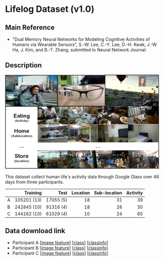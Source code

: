 # Lifelog Dataset (v1.0)
## Main Reference
- "Dual Memory Neural Networks for Modeling Cognitive Activities of Humans via Wearable Sensors", S.-W. Lee, C.-Y. Lee, D.-H. Kwak, J.-W. Ha, J. Kim, and B.-T. Zhang, submitted to Neural Network Journal.


## Description
<img src="Lifeome.png" width="500"  />

This dataset collect human life's activity data through Google Glass over 46 days from three participants.

|    | Training     | Test        | Location | Sub-location | Activity |
| :---      |  ---: |  ---: |  ---: |  ---: | ---: |
| A  | 105201 (13)  | 17055 (5)   | 18  | 31 |  39 |
| B  | 242845 (10)  | 91316 (4)   | 18  | 28 |  30 |
| C  | 144162 (10)  | 61029 (4)   | 10  | 24 |  65 | 
## Data download link
- Participant A [[image feature](AlexNet_A.hdf5)] [[class](class_A.hdf5)] [[classinfo](classinfo_A.hdf5)]
- Participant B [[image feature](AlexNet_B.hdf5)] [[class](class_B.hdf5)] [[classinfo](classinfo_B.hdf5)]
- Participant C [[image feature](AlexNet_C.hdf5)] [[class](class_C.hdf5)] [[classinfo](classinfo_C.hdf5)]
